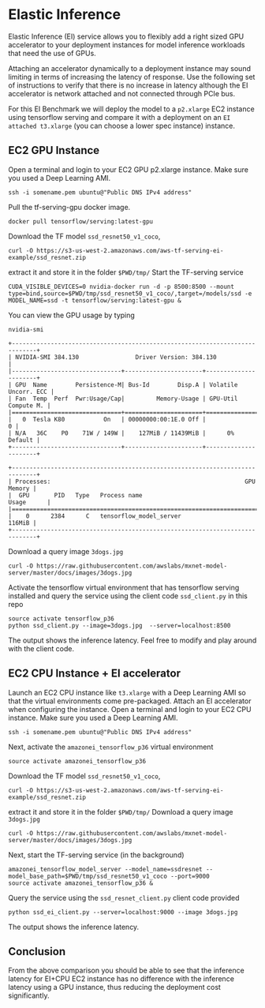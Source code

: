 # Elastic Inference

Elastic Inference (EI) service allows you to flexibly add a right sized GPU accelerator to your deployment instances for model inference workloads that need the use of GPUs.

Attaching an accelerator dynamically to a deployment instance may sound limiting in terms of increasing the latency of response. Use the following set of instructions to verify that there is no increase in latency although the EI accelerator is network attached and not connected through PCIe bus.

For this EI Benchmark we will deploy the model to a `p2.xlarge` EC2 instance using tensorflow serving and compare it with a deployment on an `EI attached t3.xlarge` (you can choose a lower spec instance) instance.


## EC2 GPU Instance

Open a terminal and login to your EC2 GPU p2.xlarge instance. Make sure you used a Deep Learning AMI.
```
ssh -i somename.pem ubuntu@"Public DNS IPv4 address"
```
Pull the tf-serving-gpu docker image.
```
docker pull tensorflow/serving:latest-gpu
```
Download the TF model `ssd_resnet50_v1_coco`, 
```
curl -O https://s3-us-west-2.amazonaws.com/aws-tf-serving-ei-example/ssd_resnet.zip
```
extract it and store it in the folder `$PWD/tmp/`
Start the TF-serving service
```
CUDA_VISIBLE_DEVICES=0 nvidia-docker run -d -p 8500:8500 --mount type=bind,source=$PWD/tmp/ssd_resnet50_v1_coco/,target=/models/ssd -e MODEL_NAME=ssd -t tensorflow/serving:latest-gpu &
```
You can view the GPU usage by typing
```
nvidia-smi

+-----------------------------------------------------------------------------+
| NVIDIA-SMI 384.130                Driver Version: 384.130                   |
|-------------------------------+----------------------+----------------------+
| GPU  Name        Persistence-M| Bus-Id        Disp.A | Volatile Uncorr. ECC |
| Fan  Temp  Perf  Pwr:Usage/Cap|         Memory-Usage | GPU-Util  Compute M. |
|===============================+======================+======================|
|   0  Tesla K80           On   | 00000000:00:1E.0 Off |                    0 |
| N/A   36C    P0    71W / 149W |    127MiB / 11439MiB |      0%      Default |
+-------------------------------+----------------------+----------------------+
                                                                               
+-----------------------------------------------------------------------------+
| Processes:                                                       GPU Memory |
|  GPU       PID   Type   Process name                             Usage      |
|=============================================================================|
|    0      2384      C   tensorflow_model_server                      116MiB |
+-----------------------------------------------------------------------------+
```
Download a query image `3dogs.jpg`
```
curl -O https://raw.githubusercontent.com/awslabs/mxnet-model-server/master/docs/images/3dogs.jpg
```

Activate the tensorflow virtual environment that has tensorflow serving installed and query the service using the client code `ssd_client.py` in this repo
```
source activate tensorflow_p36
python ssd_client.py --image=3dogs.jpg  --server=localhost:8500
```
The output shows the inference latency. Feel free to modify and play around with the client code. 


## EC2 CPU Instance + EI accelerator

Launch an EC2 CPU instance like `t3.xlarge` with a Deep Learning AMI so that the virtual environments come pre-packaged.
Attach an EI accelerator when configuring the instance.
Open a terminal and login to your EC2 CPU instance. Make sure you used a Deep Learning AMI.
```
ssh -i somename.pem ubuntu@"Public DNS IPv4 address"
```
Next, activate the `amazonei_tensorflow_p36` virtual environment
```
source activate amazonei_tensorflow_p36
```
Download the TF model `ssd_resnet50_v1_coco`, 
```
curl -O https://s3-us-west-2.amazonaws.com/aws-tf-serving-ei-example/ssd_resnet.zip
```
extract it and store it in the folder `$PWD/tmp/`
Download a query image `3dogs.jpg`
```
curl -O https://raw.githubusercontent.com/awslabs/mxnet-model-server/master/docs/images/3dogs.jpg
```
Next, start the TF-serving service (in the background)
```
amazonei_tensorflow_model_server --model_name=ssdresnet --model_base_path=$PWD/tmp/ssd_resnet50_v1_coco --port=9000
source activate amazonei_tensorflow_p36 &
```
Query the service using the `ssd_resnet_client.py` client code provided
```
python ssd_ei_client.py --server=localhost:9000 --image 3dogs.jpg
```
The output shows the inference latency.

## Conclusion

From the above comparison you should be able to see that the inference latency for EI+CPU EC2 instance has no difference with the inference latency using a GPU instance, thus reducing the deployment cost significantly.
